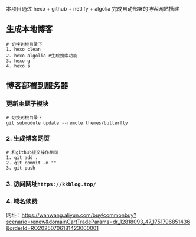 
本项目通过 hexo + github + netlify + algolia 完成自动部署的博客网站搭建 

## 生成本地博客
```shell
# 切换到根目录下
1. hexo clean
2. hexo algolia #生成搜索功能
3. hexo g
4. hexo s
```

## 博客部署到服务器
### 更新主题子模块
```shell
# 切换到根目录下
git submodule update --remote themes/butterfly
```
### 2. 生成博客网页
```shell
# 和github提交操作相同
1. git add .
2. git commit -m ""
3. git push
```
### 3. 访问网址``https://kkblog.top/``
### 4. 域名续费
网址：https://wanwang.aliyun.com/buy/commonbuy?scenario=renew&domainCartTradeParams=dr_12818093_47_1751796851436&orderId=RO20250706181423000001
